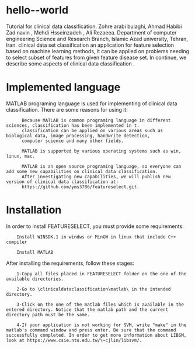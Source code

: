 # hello--world
Tutorial for clinical data classification. Zohre arabi bulaghi, Ahmad Habibi Zad navin ,  Mehdi Hsseinzadeh , Ali Rezaeea. Department  of  computer engineering Science and Research Branch, Islamic Azad university, Tehran, Iran.  clinical data set classification an application for feature selection based on machine learning methods, it can be applied on problems needing to select subset of features from given feature disease set. In continue, we describe some aspects of clinical data classification .


# Implemented language

MATLAB programing language is used for implementing of clinical data classification. There are some reasons for using it:

          Because MATLAB is common programing language in different sciences, classification has been implemented in t. 
          classification can be applied on various areas such as biological data, image processing, handwrite detection,
          computer science and many other fields.

          MATLAB is supported by various operating systems such as win, linux, mac.

          MATLAB is an open source programing language, so everyone can add some new capabilities on clinical data classification.
          After investigating new capabilities, we will publish new version of clinical data classification at:
          https://github.com/yms3786/featureselect.git.
          


# Installation

In order to install FEATURESELECT, you must provide some requirements:

        Install WINSDK.1 in windws or MinGW in linux that include C++ compiler

        Install MATLAB
        

After installing the requirements, follow these stages:

        1-Copy all files placed in FEATURESELECT folder on the one of the available directories.

        2-Go to \clinicaldataclassification\matlab\ in the intended directory.

        3-Click on the one of the matlab files which is available in the entered directory. Notice that the matlab path and the current directory path must be the same.

        4-If your application is not working for SVM, write "make" in the matlab's command window and press enter. Be sure that the command successfully completed. In order to get more information about LIBSM, look at https://www.csie.ntu.edu.tw/\~cjlin/libsvm/.
        
        
        
        
        
        
        
        
        
